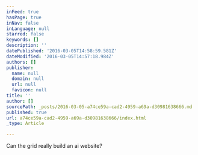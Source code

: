 ```yaml
---
inFeed: true
hasPage: true
inNav: false
inLanguage: null
starred: false
keywords: []
description: ''
datePublished: '2016-03-05T14:58:59.581Z'
dateModified: '2016-03-05T14:57:18.984Z'
authors: []
publisher:
  name: null
  domain: null
  url: null
  favicon: null
title: ''
author: []
sourcePath: _posts/2016-03-05-a74ce59a-cad2-4959-a69a-d30981638666.md
published: true
url: a74ce59a-cad2-4959-a69a-d30981638666/index.html
_type: Article

---
```

Can the grid really build an ai website?